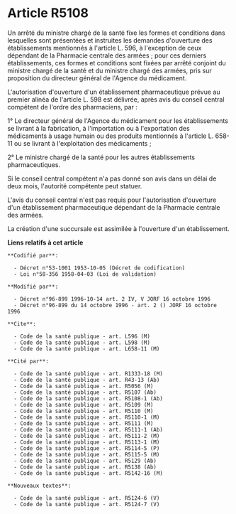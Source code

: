 # Article R5108

Un arrêté du ministre chargé de la santé fixe les formes et conditions dans lesquelles sont présentées et instruites les
demandes d'ouverture des établissements mentionnés à l'article L. 596, à l'exception de ceux dépendant de la Pharmacie
centrale des armées ; pour ces derniers établissements, ces formes et conditions sont fixées par arrêté conjoint du ministre
chargé de la santé et du ministre chargé des armées, pris sur proposition du directeur général de l'Agence du médicament.

L'autorisation d'ouverture d'un établissement pharmaceutique prévue au premier alinéa de l'article L. 598 est délivrée, après
avis du conseil central compétent de l'ordre des pharmaciens, par :

1° Le directeur général de l'Agence du médicament pour les établissements se livrant à la fabrication, à l'importation ou à
l'exportation des médicaments à usage humain ou des produits mentionnés à l'article L. 658-11 ou se livrant à l'exploitation
des médicaments ;

2° Le ministre chargé de la santé pour les autres établissements pharmaceutiques.

Si le conseil central compétent n'a pas donné son avis dans un délai de deux mois, l'autorité compétente peut statuer.

L'avis du conseil central n'est pas requis pour l'autorisation d'ouverture d'un établissement pharmaceutique dépendant de la
Pharmacie centrale des armées.

La création d'une succursale est assimilée à l'ouverture d'un établissement.

**Liens relatifs à cet article**

	**Codifié par**:

	  - Décret n°53-1001 1953-10-05 (Décret de codification)
	  - Loi n°58-356 1958-04-03 (Loi de validation)

	**Modifié par**:

	  - Décret n°96-899 1996-10-14 art. 2 IV, V JORF 16 octobre 1996
	  - Décret n°96-899 du 14 octobre 1996 - art. 2 () JORF 16 octobre 1996

	**Cite**:

	  - Code de la santé publique - art. L596 (M)
	  - Code de la santé publique - art. L598 (M)
	  - Code de la santé publique - art. L658-11 (M)

	**Cité par**:

	  - Code de la santé publique - art. R1333-18 (M)
	  - Code de la santé publique - art. R43-13 (Ab)
	  - Code de la santé publique - art. R5056 (M)
	  - Code de la santé publique - art. R5107 (Ab)
	  - Code de la santé publique - art. R5108-1 (Ab)
	  - Code de la santé publique - art. R5109 (M)
	  - Code de la santé publique - art. R5110 (M)
	  - Code de la santé publique - art. R5110-1 (M)
	  - Code de la santé publique - art. R5111 (M)
	  - Code de la santé publique - art. R5111-1 (Ab)
	  - Code de la santé publique - art. R5111-2 (M)
	  - Code de la santé publique - art. R5113-1 (M)
	  - Code de la santé publique - art. R5114-5 (P)
	  - Code de la santé publique - art. R5115-5 (M)
	  - Code de la santé publique - art. R5129 (Ab)
	  - Code de la santé publique - art. R5138 (Ab)
	  - Code de la santé publique - art. R5142-16 (M)

	**Nouveaux textes**:

	  - Code de la santé publique - art. R5124-6 (V)
	  - Code de la santé publique - art. R5124-7 (V)

